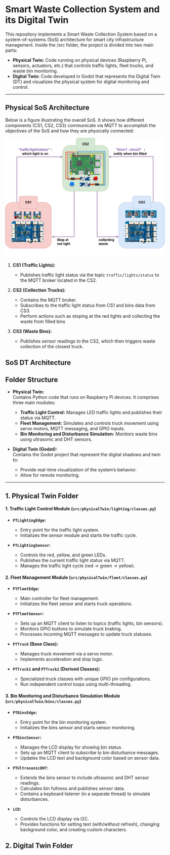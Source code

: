 # Smart Waste Collection System and its Digital Twin

This repository implements a Smart Waste Collection System based on a system-of-systems (SoS) architecture for smart city infrastructure management. Inside the /src folder, the project is divided into two main parts:

- **Physical Twin:** Code running on physical devices (Raspberry Pi, sensors, actuators, etc.) that controls traffic lights, fleet trucks, and waste bin monitoring.
- **Digital Twin:** Code developed in Godot that represents the Digital Twin (DT) and visualizes the physical system for digital monitoring and control.

---

## Physical SoS Architecture

Below is a figure illustrating the overall SoS. It shows how different components (CS1, CS2, CS3) communicate via MQTT to accomplish the objectives of the SoS and how they are physically connected:

![Physical SoS Architecture Diagram](figures/PT.png)

1. **CS1 (Traffic Lights):**  
   - Publishes traffic light status via the topic `traffic/lights/status` to the MQTT broker located in the CS2.  

2. **CS2 (Collection Trucks):**  
   - Contains the MQTT broker.
   - Subscribes to the traffic light status from CS1 and bins data from CS3.
   - Perform actions such as stoping at the red lights and collecting the waste from filled bins

3. **CS3 (Waste Bins):**  
   - Publishes sensor readings to the CS2, which then triggers waste collection of the closest truck.

## SoS DT Architecture

## Folder Structure

- **Physical Twin:**  
  Contains Python code that runs on Raspberry Pi devices. It comprises three main modules:
  - **Traffic Light Control:** Manages LED traffic lights and publishes their status via MQTT.
  - **Fleet Management:** Simulates and controls truck movement using servo motors, MQTT messaging, and GPIO inputs.
  - **Bin Monitoring and Disturbance Simulation:** Monitors waste bins using ultrasonic and DHT sensors.
  
- **Digital Twin (Godot):**  
  Contains the Godot project that represent the digital shadows and twin to:
  - Provide real-time visualization of the system’s behavior.
  - Allow for remote monitoring.

---

## 1. Physical Twin Folder

#### 1. Traffic Light Control Module (`src/physicalTwin/lighting/classes.py`)
- **`PTLightingEdge`:**  
  - Entry point for the traffic light system.
  - Initializes the sensor module and starts the traffic cycle.
  
- **`PTLightingSensor`:**  
  - Controls the red, yellow, and green LEDs.
  - Publishes the current traffic light status via MQTT.
  - Manages the traffic light cycle (red → green → yellow).

#### 2. Fleet Management Module (`src/physicalTwin/fleet/classes.py`)
- **`PTFleetEdge`:**  
  - Main controller for fleet management.
  - Initializes the fleet sensor and starts truck operations.
  
- **`PTFleetSensor`:**  
  - Sets up an MQTT client to listen to topics (traffic lights, bin sensors).
  - Monitors GPIO buttons to simulate truck braking.
  - Processes incoming MQTT messages to update truck statuses.
  
- **`PTTruck` (Base Class):**  
  - Manages truck movement via a servo motor.
  - Implements acceleration and stop logic.
  
- **`PTTruck1` and `PTTruck2` (Derived Classes):**  
  - Specialized truck classes with unique GPIO pin configurations.
  - Run independent control loops using multi-threading.

#### 3. Bin Monitoring and Disturbance Simulation Module (`src/physicalTwin/bins/classes.py`)
- **`PTBinsEdge`:**  
  - Entry point for the bin monitoring system.
  - Initializes the bins sensor and starts sensor monitoring.
  
- **`PTBinsSensor`:**  
  - Manages the LCD display for showing bin status.
  - Sets up an MQTT client to subscribe to bin disturbance messages.
  - Updates the LCD text and background color based on sensor data.
  
- **`PTUltrasonicDHT`:**  
  - Extends the bins sensor to include ultrasonic and DHT sensor readings.
  - Calculates bin fullness and publishes sensor data.
  - Contains a keyboard listener (in a separate thread) to simulate disturbances.
  
- **`LCD`:**  
  - Controls the LCD display via I2C.
  - Provides functions for setting text (with/without refresh), changing background color, and creating custom characters.

## 2. Digital Twin Folder